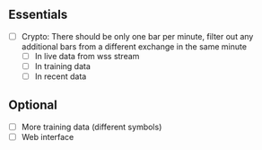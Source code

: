 ## Essentials

- [ ] Crypto: There should be only one bar per minute, filter out any additional bars from a different exchange in the same minute
  - [ ] In live data from wss stream
  - [ ] In training data
  - [ ] In recent data

## Optional

- [ ] More training data (different symbols)
- [ ] Web interface
